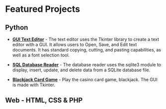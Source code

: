 # Featured Projects
## Python
* **[GUI Text Editor](GUI_Text_Editor)** - The text editor uses the Tkinter library to create a text editor with a GUI. It allows users to Open, Save, and Edit text documents. It has standard copying, cutting, and pasting capabilities, as well as a font selection tool.

* **[SQL Database Reader](SQL_Database_Reader)** - The database reader uses the sqlite3 module to display, insert, update, and delete data from a SQLite database file.

* **[Blackjack Card Game](Blackjack_Card_Game)** - Play the casino card game, blackjack. The GUI is made with Tkinter.

## Web - HTML, CSS & PHP
